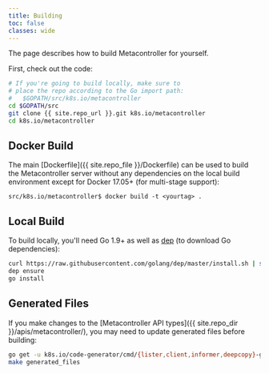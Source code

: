 ```yaml
---
title: Building
toc: false
classes: wide
---
```

The page describes how to build Metacontroller for yourself.

First, check out the code:

```sh
# If you're going to build locally, make sure to
# place the repo according to the Go import path:
#   $GOPATH/src/k8s.io/metacontroller
cd $GOPATH/src
git clone {{ site.repo_url }}.git k8s.io/metacontroller
cd k8s.io/metacontroller
```

## Docker Build

The main [Dockerfile]({{ site.repo_file }}/Dockerfile) can be used to build the
Metacontroller server without any dependencies on the local build environment
except for Docker 17.05+ (for multi-stage support):

```console
src/k8s.io/metacontroller$ docker build -t <yourtag> .
```

## Local Build

To build locally, you'll need Go 1.9+ as well as
[dep](https://github.com/golang/dep) (to download Go dependencies):

```sh
curl https://raw.githubusercontent.com/golang/dep/master/install.sh | sh
dep ensure
go install
```

## Generated Files

If you make changes to the [Metacontroller API types]({{ site.repo_dir }}/apis/metacontroller/),
you may need to update generated files before building:

```sh
go get -u k8s.io/code-generator/cmd/{lister,client,informer,deepcopy}-gen
make generated_files
```